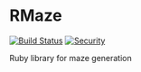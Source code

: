RMaze
====
[![Build Status](http://travis-ci.org/pedrohml/rmaze.svg?branch=master)](http://travis-ci.org/pedrohml/rmaze)
[![Security](http://hakiri.io/github/pedrohml/rmaze/master.svg)](https://hakiri.io/github/pedrohml/rmaze/master)

Ruby library for maze generation
